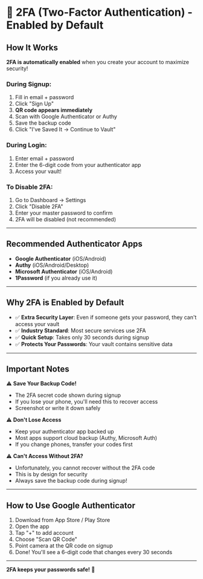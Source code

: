 # 🔐 2FA (Two-Factor Authentication) - Enabled by Default

## How It Works

**2FA is automatically enabled** when you create your account to maximize security!

### During Signup:
1. Fill in email + password
2. Click "Sign Up"
3. **QR code appears immediately**
4. Scan with Google Authenticator or Authy
5. Save the backup code
6. Click "I've Saved It → Continue to Vault"

### During Login:
1. Enter email + password
2. Enter the 6-digit code from your authenticator app
3. Access your vault!

### To Disable 2FA:
1. Go to Dashboard → Settings
2. Click "Disable 2FA"
3. Enter your master password to confirm
4. 2FA will be disabled (not recommended)

---

## Recommended Authenticator Apps

- **Google Authenticator** (iOS/Android)
- **Authy** (iOS/Android/Desktop)
- **Microsoft Authenticator** (iOS/Android)
- **1Password** (if you already use it)

---

## Why 2FA is Enabled by Default

- ✅ **Extra Security Layer**: Even if someone gets your password, they can't access your vault
- ✅ **Industry Standard**: Most secure services use 2FA
- ✅ **Quick Setup**: Takes only 30 seconds during signup
- ✅ **Protects Your Passwords**: Your vault contains sensitive data

---

## Important Notes

⚠️ **Save Your Backup Code!**
- The 2FA secret code shown during signup
- If you lose your phone, you'll need this to recover access
- Screenshot or write it down safely

⚠️ **Don't Lose Access**
- Keep your authenticator app backed up
- Most apps support cloud backup (Authy, Microsoft Auth)
- If you change phones, transfer your codes first

⚠️ **Can't Access Without 2FA?**
- Unfortunately, you cannot recover without the 2FA code
- This is by design for security
- Always save the backup code during signup!

---

## How to Use Google Authenticator

1. Download from App Store / Play Store
2. Open the app
3. Tap "+" to add account
4. Choose "Scan QR Code"
5. Point camera at the QR code on signup
6. Done! You'll see a 6-digit code that changes every 30 seconds

---

**2FA keeps your passwords safe!** 🔐

